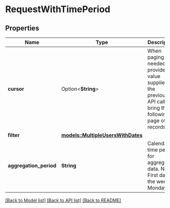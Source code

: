 # RequestWithTimePeriod

## Properties

Name | Type | Description | Notes
------------ | ------------- | ------------- | -------------
**cursor** | Option<**String**> | When paging is needed, provide the value supplied by the previous API call to bring the following page of records. | [optional]
**filter** | [**models::MultipleUsersWithDates**](MultipleUsersWithDates.md) |  | 
**aggregation_period** | **String** | Calendar time period for aggregating data. Note: First day of the week is Monday. | 

[[Back to Model list]](../README.md#documentation-for-models) [[Back to API list]](../README.md#documentation-for-api-endpoints) [[Back to README]](../README.md)


